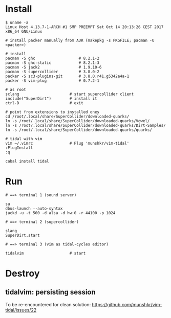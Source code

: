 # Install

    $ uname -a
    Linux Host 4.13.7-1-ARCH #1 SMP PREEMPT Sat Oct 14 20:13:26 CEST 2017 x86_64 GNU/Linux

    # install packer manually from AUR (makepkg -s PKGFILE; pacman -U <packer>)

    # install
    pacman -S ghc                   # 8.2.1-2
    pacman -S ghc-static            # 8.2.1-3
    pacman -S jack2                 # 1.9.10-6
    pacman -S supercollider         # 3.8.0-2
    packer -S sc3-plugins-git       # 3.8.0.r41.g5342a4a-1
    packer -S vim-plug              # 0.7.2-1

    # as root
    sclang                      # start supercollider client
    include("SuperDirt")        # install it
    ctrl-D                      # exit

    # point from extensions to installed ones
    cd /root/.local/share/SuperCollider/downloaded-quarks/
    ln -s /root/.local/share/SuperCollider/downloaded-quarks/Vowel/
    ln -s /root/.local/share/SuperCollider/downloaded-quarks/Dirt-Samples/
    ln -s /root/.local/share/SuperCollider/downloaded-quarks/quarks/

    # tidal with vim
    vim ~/.vimrc                # Plug 'munshkr/vim-tidal'
    :PlugInstall
    :q

    cabal install tidal

# Run

    # ==> terminal 1 (sound server)

    su
    dbus-launch --auto-syntax
    jackd -u -t 500 -d alsa -d hw:0 -r 44100 -p 1024

    # ==> terminal 2 (supercollider)

    slang
    SuperDirt.start

    # ==> terminal 3 (vim as tidal-cycles editor)

    tidalvim                    # start

# Destroy

## tidalvim: persisting session

To be re-encountered for clean solution:
https://github.com/munshkr/vim-tidal/issues/22

